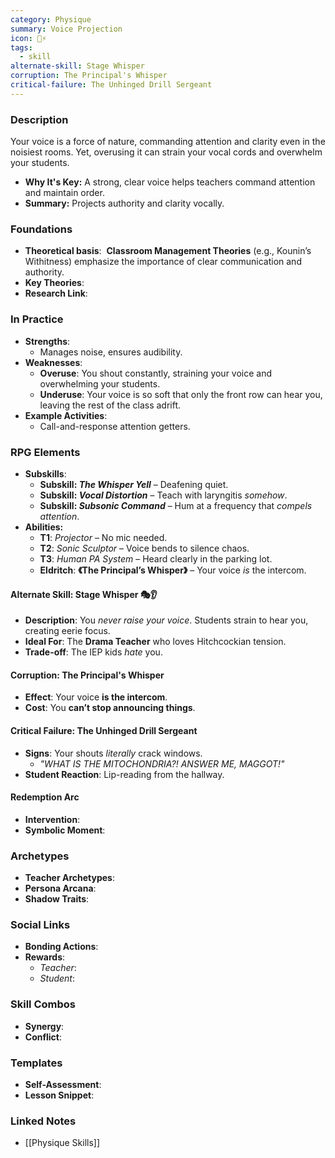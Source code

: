 ```yaml
---
category: Physique
summary: Voice Projection
icon: 📣⚡
tags:
  - skill
alternate-skill: Stage Whisper
corruption: The Principal's Whisper
critical-failure: The Unhinged Drill Sergeant
---
```


### **Description**  
Your voice is a force of nature, commanding attention and clarity even in the noisiest rooms. Yet, overusing it can strain your vocal cords and overwhelm your students.
- **Why It's Key:** A strong, clear voice helps teachers command attention and maintain order.
- **Summary:** Projects authority and clarity vocally.

### **Foundations**  
- **Theoretical basis**:  **Classroom Management Theories** (e.g., Kounin’s Withitness) emphasize the importance of clear communication and authority.
- **Key Theories**: 
- **Research Link**: 

### **In Practice**  
- **Strengths**:  
	- Manages noise, ensures audibility.
- **Weaknesses**:  
	- **Overuse**: You shout constantly, straining your voice and overwhelming your students.
	- **Underuse**: Your voice is so soft that only the front row can hear you, leaving the rest of the class adrift.
- **Example Activities**:  
	- Call-and-response attention getters.

### **RPG Elements**  
- **Subskills**: 
	- **Subskill: _The Whisper Yell_** – Deafening quiet.
	- **Subskill: _Vocal Distortion_** – Teach with laryngitis _somehow_.
	- **Subskill: _Subsonic Command_** – Hum at a frequency that _compels attention_.
- **Abilities:**
	- **T1**: _Projector_ – No mic needed.
	- **T2**: _Sonic Sculptor_ – Voice bends to silence chaos.
	- **T3**: _Human PA System_ – Heard clearly in the parking lot.
	- **Eldritch**: **《The Principal’s Whisper》** – Your voice _is_ the intercom.
#### **Alternate Skill: Stage Whisper** 🎭👂
- **Description**: You _never raise your voice_. Students strain to hear you, creating eerie focus.
- **Ideal For**: The **Drama Teacher** who loves Hitchcockian tension.
- **Trade-off**: The IEP kids _hate_ you.
#### **Corruption: The Principal's Whisper**
- **Effect**: Your voice **is the intercom**.
- **Cost**: You **can’t stop announcing things**.
#### **Critical Failure: The Unhinged Drill Sergeant** 
- **Signs**: Your shouts _literally_ crack windows. 
    - _"WHAT IS THE _MITOCHONDRIA_?! ANSWER ME, MAGGOT!"_
- **Student Reaction**: Lip-reading from the hallway.
#### **Redemption Arc**  
- **Intervention**: 
- **Symbolic Moment**: 

### **Archetypes**  
- **Teacher Archetypes**: 
- **Persona Arcana**: 
- **Shadow Traits**: 

### **Social Links**  
- **Bonding Actions**: 
- **Rewards**:  
  - *Teacher*: 
  - *Student*: 

### **Skill Combos**  
- **Synergy**: 
- **Conflict**:  

### **Templates**  
- **Self-Assessment**: 
- **Lesson Snippet**: 

### **Linked Notes**  
- [[Physique Skills]]